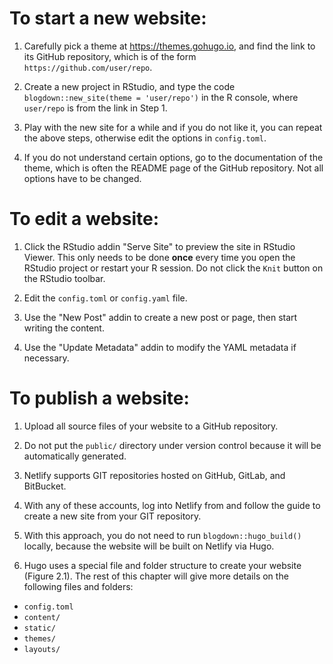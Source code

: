 # To start a new website:

1. Carefully pick a theme at <https://themes.gohugo.io>, and find the link to its GitHub repository, which is of the form `https://github.com/user/repo`.

2. Create a new project in RStudio, and type the code `blogdown::new_site(theme = 'user/repo')` in the R console, where `user/repo` is from the link in Step 1.

3. Play with the new site for a while and if you do not like it, you can repeat the above steps, otherwise edit the options in `config.toml`.

4. If you do not understand certain options, go to the documentation of the theme, which is often the README page of the GitHub repository. Not all options have to be changed.

# To edit a website:

1. Click the RStudio addin "Serve Site" to preview the site in RStudio Viewer. This only needs to be done **once** every time you open the RStudio project or restart your R session. Do not click the `Knit` button on the RStudio toolbar.

2. Edit the `config.toml` or `config.yaml` file.

2. Use the "New Post" addin to create a new post or page, then start writing the content.

3. Use the "Update Metadata" addin to modify the YAML metadata if necessary.

# To publish a website:

1.  Upload all source files of your website to a GitHub repository.

2. Do not put the `public/` directory under version control because it will be automatically generated.

3. Netlify supports GIT repositories hosted on GitHub, GitLab, and BitBucket.

4. With any of these accounts, log into Netlify from and follow the guide to create a new site from your GIT repository.

5. With this approach, you do not need to run `blogdown::hugo_build()` locally, because the website will be built on Netlify via Hugo.

2. Hugo uses a special file and folder structure to create your website (Figure 2.1). The rest of this chapter will give more details on the following files and folders:

- `config.toml`
- `content/`
- `static/`
- `themes/`
- `layouts/`
